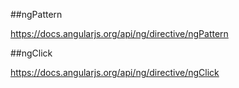 ﻿##ngPattern

https://docs.angularjs.org/api/ng/directive/ngPattern

##ngClick

https://docs.angularjs.org/api/ng/directive/ngClick



